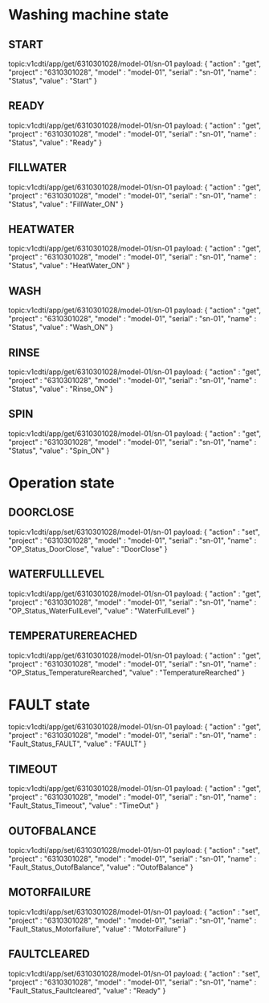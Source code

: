 # Washing machine state

## START
topic:v1cdti/app/get/6310301028/model-01/sn-01
payload: {
    "action"    :   "get",
    "project"   :   "6310301028",
    "model"     :   "model-01",
    "serial"    :   "sn-01",
    "name"      :   "Status",
    "value"     :   "Start"
}

## READY
topic:v1cdti/app/get/6310301028/model-01/sn-01
payload: {
    "action"    :   "get",
    "project"   :   "6310301028",
    "model"     :   "model-01",
    "serial"    :   "sn-01",
    "name"      :   "Status",
    "value"     :   "Ready"
}

## FILLWATER
topic:v1cdti/app/get/6310301028/model-01/sn-01
payload: {
    "action"    :   "get",
    "project"   :   "6310301028",
    "model"     :   "model-01",
    "serial"    :   "sn-01",
    "name"      :   "Status",
    "value"     :   "FillWater_ON"
}

## HEATWATER
topic:v1cdti/app/get/6310301028/model-01/sn-01
payload: {
    "action"    :   "get",
    "project"   :   "6310301028",
    "model"     :   "model-01",
    "serial"    :   "sn-01",
    "name"      :   "Status",
    "value"     :   "HeatWater_ON"
}

## WASH
topic:v1cdti/app/get/6310301028/model-01/sn-01
payload: {
    "action"    :   "get",
    "project"   :   "6310301028",
    "model"     :   "model-01",
    "serial"    :   "sn-01",
    "name"      :   "Status",
    "value"     :   "Wash_ON" 
}

## RINSE
topic:v1cdti/app/get/6310301028/model-01/sn-01
payload: {
    "action"    :   "get",
    "project"   :   "6310301028",
    "model"     :   "model-01",
    "serial"    :   "sn-01",
    "name"      :   "Status",
    "value"     :   "Rinse_ON"
}

## SPIN
topic:v1cdti/app/get/6310301028/model-01/sn-01
payload: {
    "action"    :   "get",
    "project"   :   "6310301028",
    "model"     :   "model-01",
    "serial"    :   "sn-01",
    "name"      :   "Status",
    "value"     :   "Spin_ON"
}

# Operation state

## DOORCLOSE
topic:v1cdti/app/set/6310301028/model-01/sn-01
payload: {
    "action"    :   "set",
    "project"   :   "6310301028",
    "model"     :   "model-01",
    "serial"    :   "sn-01",
    "name"      :   "OP_Status_DoorClose",
    "value"     :   "DoorClose"
}

## WATERFULLLEVEL
topic:v1cdti/app/get/6310301028/model-01/sn-01
payload: {
    "action"    :   "get",
    "project"   :   "6310301028",
    "model"     :   "model-01",
    "serial"    :   "sn-01",
    "name"      :   "OP_Status_WaterFullLevel",
    "value"     :   "WaterFullLevel"
}

## TEMPERATUREREACHED
topic:v1cdti/app/get/6310301028/model-01/sn-01
payload: {
    "action"    :   "get",
    "project"   :   "6310301028",
    "model"     :   "model-01",
    "serial"    :   "sn-01",
    "name"      :   "OP_Status_TemperatureRearched",
    "value"     :   "TemperatureRearched"
}


# FAULT state
topic:v1cdti/app/get/6310301028/model-01/sn-01
payload: {
    "action"    :   "get",
    "project"   :   "6310301028",
    "model"     :   "model-01",
    "serial"    :   "sn-01",
    "name"      :   "Fault_Status_FAULT",
    "value"     :   "FAULT"
}
## TIMEOUT
topic:v1cdti/app/get/6310301028/model-01/sn-01
payload: {
    "action"    :   "get",
    "project"   :   "6310301028",
    "model"     :   "model-01",
    "serial"    :   "sn-01",
    "name"      :   "Fault_Status_Timeout",
    "value"     :   "TimeOut"
}

## OUTOFBALANCE
topic:v1cdti/app/set/6310301028/model-01/sn-01
payload: {
    "action"    :   "set",
    "project"   :   "6310301028",
    "model"     :   "model-01",
    "serial"    :   "sn-01",
    "name"      :   "Fault_Status_OutofBalance",
    "value"     :   "OutofBalance"
}

## MOTORFAILURE
topic:v1cdti/app/set/6310301028/model-01/sn-01
payload: {
    "action"    :   "set",
    "project"   :   "6310301028",
    "model"     :   "model-01",
    "serial"    :   "sn-01",
    "name"      :   "Fault_Status_Motorfailure",
    "value"     :   "MotorFailure"
}

## FAULTCLEARED
topic:v1cdti/app/set/6310301028/model-01/sn-01
payload: {
    "action"    :   "set",
    "project"   :   "6310301028",
    "model"     :   "model-01",
    "serial"    :   "sn-01",
    "name"      :   "Fault_Status_Faultcleared",
    "value"     :   "Ready"
}
